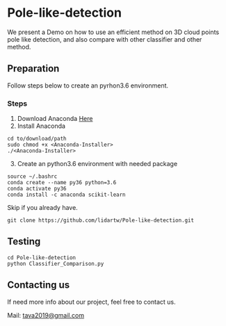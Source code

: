 # Pole-like-detection
We present a Demo on how to use an efficient method on 3D cloud points pole like detection, and also compare with other classifier and other method. 

## Preparation 
Follow steps below to create an pyrhon3.6 environment.

### Steps
1. Download Anaconda [Here](https://www.anaconda.com/distribution/)
2. Install Anaconda
```
cd to/download/path
sudo chmod +x <Anaconda-Installer>
./<Anaconda-Installer>
```
3. Create an python3.6 environment with needed package
```
source ~/.bashrc
conda create --name py36 python=3.6
conda activate py36
conda install -c anaconda scikit-learn 
```

Skip if you already have.

```
git clone https://github.com/lidartw/Pole-like-detection.git
```

## Testing
```
cd Pole-like-detection
python Classifier_Comparison.py
```

## Contacting us 
If need more info about our project, feel free to contact us.

Mail: tava2019@gmail.com
